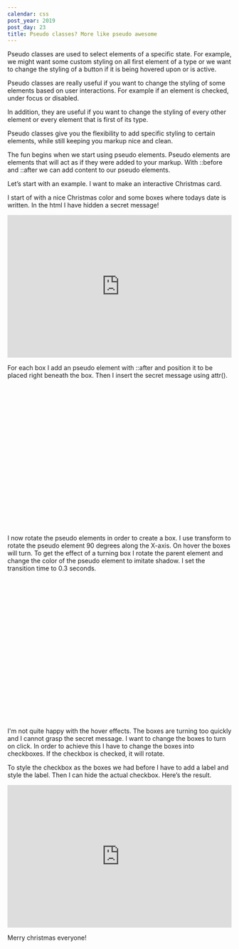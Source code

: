 ```yaml
---
calendar: css
post_year: 2019
post_day: 23
title: Pseudo classes? More like pseudo awesome
---
```

Pseudo classes are used to select elements of a specific state. For example, we might want some custom styling on all first element of a type or we want to change the styling of a button if it is being hovered upon or is active. 



Pseudo classes are really useful if you want to change the styling of some elements based on user interactions. For example if an element is checked, under focus or disabled. 



In addition, they are useful if you want to change the styling of every other element or every element that is first of its type. 



Pseudo classes give you the flexibility to add specific styling to certain elements, while still keeping you markup nice and clean. 



The fun begins when we start using pseudo elements. Pseudo elements are elements that will act as if they were added to your markup. With ::before and ::after we can add content to our pseudo elements. 



Let’s start with an example. I want to make an interactive Christmas card. 



I start of with a nice Christmas color and some boxes where todays date is written. In the html I have hidden a secret message! 



<iframe height="320" style="width: 100%;" scrolling="no" src="https://codepen.io/halldis-sohoel/pen/Examjar" frameborder="no" allowtransparency="true" allowfullscreen="true">
</iframe>



For each box I add an pseudo element with ::after and position it to be placed right beneath the box. Then I insert the secret message using attr(). 

<iframe height="320" style="width: 100%;" scrolling="no" src="https://codepen.io/halldis-sohoel/pen/rNamVOQ" frameborder="no" allowtransparency="true" allowfullscreen="true">
</iframe>



I now rotate the pseudo elements in order to create a box. I use transform to rotate the pseudo element 90 degrees along the X-axis. On hover the boxes will turn. To get the effect of a turning box I rotate the parent element and change the color of the pseudo element to imitate shadow. I set the transition time to 0.3 seconds. 



<iframe height="320" style="width: 100%;" scrolling="no" src="https://codepen.io/halldis-sohoel/pen/ExamjVM" frameborder="no" allowtransparency="true" allowfullscreen="true">
</iframe>



I'm not quite happy with the hover effects. The boxes are turning too quickly and I cannot grasp the secret message. I want to change the boxes to turn on click. In order to achieve this I have to change the boxes into checkboxes. If the checkbox is checked, it will rotate. 

To style the checkbox as the boxes we had before I have to add a label and style the label. Then I can hide the actual checkbox. Here’s the result. 



<iframe height="320" style="width: 100%;" scrolling="no" src="https://codepen.io/halldis-sohoel/pen/RwNpvGG?editors=1100" frameborder="no" allowtransparency="true" allowfullscreen="true">
</iframe>



Merry christmas everyone!
